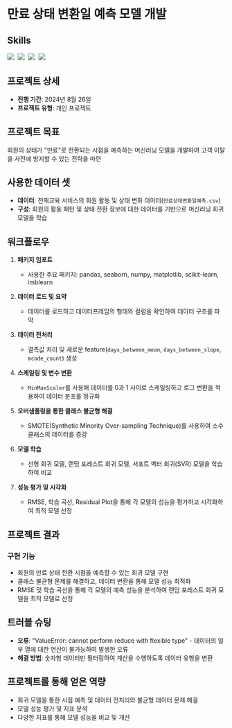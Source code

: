 # 만료 상태 변환일 예측 모델 개발

## Skills
<img src="https://img.shields.io/badge/scikit--learn-F7931E?style=for-the-badge&logo=scikitlearn&logoColor=white"/>&nbsp; <!--scikit-learn-->
<img src="https://img.shields.io/badge/pandas-150458.svg?style=for-the-badge&logo=pandas&logoColor=white"/>&nbsp;  <!--pandas-->
<img src="https://img.shields.io/badge/numpy-4d77cf.svg?style=for-the-badge&logo=numpy&logoColor=white"/>&nbsp;  <!--numpy-->
<img src="https://img.shields.io/badge/Matplotlib-11557c.svg?style=for-the-badge&logo=Matplotlib&logoColor=white"/>&nbsp; <!--matplotlib-->

## 프로젝트 상세

- **진행 기간**: 2024년 8월 26일
- **프로젝트 유형**: 개인 프로젝트

## 프로젝트 목표
회원의 상태가 "만료"로 전환되는 시점을 예측하는 머신러닝 모델을 개발하여 고객 이탈을 사전에 방지할 수 있는 전략을 마련

## 사용한 데이터 셋
- **데이터**: 천재교육 서비스의 회원 활동 및 상태 변화 데이터(`만료상태변환일예측.csv`)
- **구성**: 회원의 활동 패턴 및 상태 전환 정보에 대한 데이터를 기반으로 머신러닝 회귀 모델을 학습

## 워크플로우

1. **패키지 임포트**
   - 사용한 주요 패키지: pandas, seaborn, numpy, matplotlib, scikit-learn, imblearn

2. **데이터 로드 및 요약**
   - 데이터를 로드하고 데이터프레임의 형태와 컬럼을 확인하여 데이터 구조를 파악

3. **데이터 전처리**
   - 결측값 처리 및 새로운 feature(`days_between_mean`, `days_between_slope`, `mcode_count`) 생성

4. **스케일링 및 변수 변환**
   - `MinMaxScaler`를 사용해 데이터를 0과 1 사이로 스케일링하고 로그 변환을 적용하여 데이터 분포를 정규화

5. **오버샘플링을 통한 클래스 불균형 해결**
   - SMOTE(Synthetic Minority Over-sampling Technique)를 사용하여 소수 클래스의 데이터를 증강

6. **모델 학습**
   - 선형 회귀 모델, 랜덤 포레스트 회귀 모델, 서포트 벡터 회귀(SVR) 모델을 학습하여 비교

7. **성능 평가 및 시각화**
   - RMSE, 학습 곡선, Residual Plot을 통해 각 모델의 성능을 평가하고 시각화하여 최적 모델 선정

## 프로젝트 결과

### 구현 기능
- 회원의 만료 상태 전환 시점을 예측할 수 있는 회귀 모델 구현
- 클래스 불균형 문제를 해결하고, 데이터 변환을 통해 모델 성능 최적화
- RMSE 및 학습 곡선을 통해 각 모델의 예측 성능을 분석하여 랜덤 포레스트 회귀 모델을 최적 모델로 선정

## 트러블 슈팅

- **오류**: "ValueError: cannot perform reduce with flexible type" - 데이터의 일부 열에 대한 연산이 불가능하여 발생한 오류
- **해결 방법**: 숫자형 데이터만 필터링하여 계산을 수행하도록 데이터 유형을 변환

## 프로젝트를 통해 얻은 역량

- 회귀 모델을 통한 시점 예측 및 데이터 전처리와 불균형 데이터 문제 해결
- 모델 성능 평가 및 지표 분석
- 다양한 지표를 통해 모델 성능을 비교 및 개선


